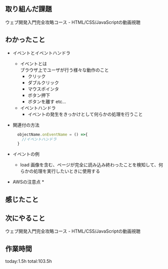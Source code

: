## 取り組んだ課題
ウェブ開発入門完全攻略コース - HTML/CSS/JavaScriptの動画視聴
## わかったこと
  * イベントとイベントハンドラ
    * イベントとは   
      ブラウザ上でユーザが行う様々な動作のこと   
      * クリック
      * ダブルクリック
      * マウスポインタ
      * ボタン押下
      * ボタンを離す etc...
    * イベントハンドラ
      * イベントの発生をきっかけとして何らかの処理を行うこと
  * 関連付の方法
    ```js
      objectName.onEventName = () =>{
        //イベントハンドラ
      }
    ```
    
  * イベントの例
    * load
      画像を含む、ページが完全に読み込み終わったことを検知して、何らかの処理を実行したいときに使用する   
  
  * AWSの注意点
    * 
## 感じたこと
## 次にやること 
ウェブ開発入門完全攻略コース - HTML/CSS/JavaScriptの動画視聴
## 作業時間
 today:1.5h
 total:103.5h
